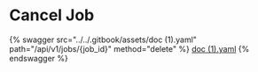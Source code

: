 # Cancel Job

{% swagger src="../../.gitbook/assets/doc (1).yaml" path="/api/v1/jobs/{job_id}" method="delete" %}
[doc (1).yaml](<../../.gitbook/assets/doc (1).yaml>)
{% endswagger %}
